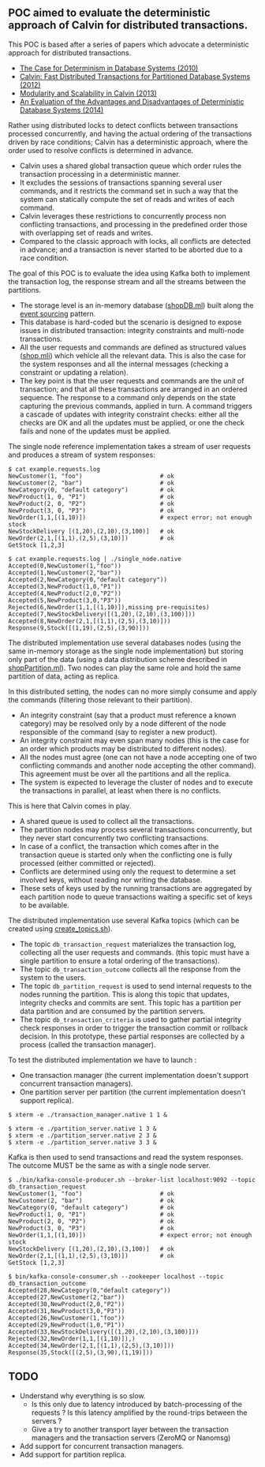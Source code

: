 POC aimed to evaluate the deterministic approach of Calvin for distributed transactions.
----------------

This POC is based after a series of papers which advocate a deterministic approach for distributed transactions.

* [The Case for Determinism in Database Systems (2010)](http://cs-www.cs.yale.edu/homes/dna/papers/determinism-vldb10.pdf)
* [Calvin: Fast Distributed Transactions for Partitioned Database Systems (2012)](http://cs.yale.edu/homes/thomson/publications/calvin-sigmod12.pdf)
* [Modularity and Scalability in Calvin (2013)](http://cs-www.cs.yale.edu/homes/dna/papers/scalable-calvin.pdf)
* [An Evaluation of the Advantages and Disadvantages of Deterministic Database Systems (2014)](http://www.vldb.org/pvldb/vol7/p821-ren.pdf)

Rather using distributed locks to detect conflicts between transactions processed concurrently,
and having the actual ordering of the transactions driven by race conditions;
Calvin has a deterministic approach, where the order used to resolve conflicts is determined in advance.
* Calvin uses a shared global transaction queue which order rules the transaction processing in a deterministic manner.
* It excludes the sessions of transactions spanning several user commands,
  and it restricts the command set in such a way that the system can statically compute the set of reads and writes of each command.
* Calvin leverages these restrictions to concurrently process non conflicting transactions,
  and processing in the predefined order those with overlapping set of reads and writes.
* Compared to the classic approach with locks, all conflicts are detected in advance;
  and a transaction is never started to be aborted due to a race condition.

The goal of this POC is to evaluate the idea using Kafka both
to implement the transaction log, the response stream and all the streams between the partitions.
* The storage level is an in-memory database ([shopDB.ml](shopDB.ml))
  built along the [event sourcing](https://martinfowler.com/eaaDev/EventSourcing.html) pattern.
* This database is hard-coded but the scenario is designed to expose issues in distributed transaction:
  integrity constraints and multi-node transactions.
* All the user requests and commands are defined as structured values ([shop.mli](shop.mli)) which vehicle all the relevant data.
  This is also the case for the system responses and all the internal messages (checking a constraint or updating a relation).
* The key point is that the user requests and commands are the *unit* of transaction;
  and that all these transactions are arranged in an ordered sequence.
  The response to a command only depends on the state capturing the previous commands, applied in turn.
  A command triggers a cascade of updates with integrity constraint checks: either all the checks are OK and all the updates must be applied,
  or one the check fails and none of the updates must be applied.

The single node reference implementation takes a stream of user requests and produces a stream of system responses:

```Shell
$ cat example.requests.log
NewCustomer(1, "foo")                      # ok
NewCustomer(2, "bar")                      # ok
NewCategory(0, "default category")         # ok
NewProduct(1, 0, "P1")                     # ok
NewProduct(2, 0, "P2")                     # ok
NewProduct(3, 0, "P3")                     # ok
NewOrder(1,1,[(1,10)])                     # expect error; not enough stock
NewStockDelivery [(1,20),(2,10),(3,100)]   # ok
NewOrder(2,1,[(1,1),(2,5),(3,10)])         # ok
GetStock [1,2,3]

$ cat example.requests.log | ./single_node.native
Accepted(0,NewCustomer(1,"foo"))
Accepted(1,NewCustomer(2,"bar"))
Accepted(2,NewCategory(0,"default category"))
Accepted(3,NewProduct(1,0,"P1"))
Accepted(4,NewProduct(2,0,"P2"))
Accepted(5,NewProduct(3,0,"P3"))
Rejected(6,NewOrder(1,1,[(1,10)]),missing pre-requisites)
Accepted(7,NewStockDelivery([(1,20),(2,10),(3,100)]))
Accepted(8,NewOrder(2,1,[(1,1),(2,5),(3,10)]))
Response(9,Stock([(1,19),(2,5),(3,90)]))
```

The distributed implementation use several databases nodes (using the same in-memory storage as the single node implementation)
but storing only part of the data (using a data distribution scheme described in [shopPartition.ml](shopPartition.ml)).
Two nodes can play the same role and hold the same partition of data, acting as replica.

In this distributed setting,
the nodes can no more simply consume and apply the commands (filtering those relevant to their partition).
* An integrity constraint (say that a product must reference a known category)
  may be resolved only by a node different of the node responsible of the command (say to register a new product).
* An integrity constraint may even span many nodes (this is the case for an order which products may be distributed to different nodes).
* All the nodes must agree (one can not have a node accepting one of two conflicting commands and another node accepting the other command).
  This agreement must be over all the partitions and all the replica.
* The system is expected to leverage the cluster of nodes and to execute the transactions in parallel, at least when there is no conflicts.

This is here that Calvin comes in play.
* A shared queue is used to collect all the transactions.
* The partition nodes may process several transactions concurrently,
  but they never start concurrently two conflicting transactions.
* In case of a conflict, the transaction which comes after in the transaction queue
  is started only when the conflicting one is fully processed (either committed or rejected).
* Conflicts are determined using only the request to determine a set involved keys,
  without reading nor writing the database.
* These sets of keys used by the running transactions are aggregated by each partition node
  to queue transactions waiting a specific set of keys to be available.

The distributed implementation use several Kafka topics (which can be created using [create_topics.sh](create_topics.sh)).
* The topic `db_transaction_request` materializes the transaction log, collecting all the user requests and commands.
  (this topic must have a single partition to ensure a total ordering of the transactions).
* The topic `db_transaction_outcome` collects all the response from the system to the users.
* The topic `db_partition_request` is used to send internal requests to the nodes running the partition.
  This is along this topic that updates, integrity checks and commits are sent.
  This topic has a partition per data partition and are consumed by the partition servers.
* The topic `db_transaction_criteria` is used to gather partial integrity check responses
  in order to trigger the transaction commit or rollback decision.
  In this prototype, these partial responses are collected by a process (called the transaction manager).

To test the distributed implementation we have to launch :
* One transaction manager (the current implementation doesn't support concurrent transaction managers).
* One partition server per partition (the current implementation doesn't support replica).

```Shell
$ xterm -e ./transaction_manager.native 1 1 &

$ xterm -e ./partition_server.native 1 3 &
$ xterm -e ./partition_server.native 2 3 &
$ xterm -e ./partition_server.native 3 3 &
```

Kafka is then used to send transactions and read the system responses.
The outcome MUST be the same as with a single node server.

```Shell
$ ./bin/kafka-console-producer.sh --broker-list localhost:9092 --topic db_transaction_request
NewCustomer(1, "foo")                      # ok
NewCustomer(2, "bar")                      # ok
NewCategory(0, "default category")         # ok
NewProduct(1, 0, "P1")                     # ok
NewProduct(2, 0, "P2")                     # ok
NewProduct(3, 0, "P3")                     # ok
NewOrder(1,1,[(1,10)])                     # expect error; not enough stock
NewStockDelivery [(1,20),(2,10),(3,100)]   # ok
NewOrder(2,1,[(1,1),(2,5),(3,10)])         # ok
GetStock [1,2,3]

$ bin/kafka-console-consumer.sh --zookeeper localhost --topic db_transaction_outcome
Accepted(28,NewCategory(0,"default category"))
Accepted(27,NewCustomer(2,"bar"))
Accepted(30,NewProduct(2,0,"P2"))
Accepted(31,NewProduct(3,0,"P3"))
Accepted(26,NewCustomer(1,"foo"))
Accepted(29,NewProduct(1,0,"P1"))
Accepted(33,NewStockDelivery([(1,20),(2,10),(3,100)]))
Rejected(32,NewOrder(1,1,[(1,10)]),)
Accepted(34,NewOrder(2,1,[(1,1),(2,5),(3,10)]))
Response(35,Stock([(2,5),(3,90),(1,19)]))
```

TODO
----
* Understand why everything is so slow.
  * Is this only due to latency introduced by batch-processing of the requests ?
    Is this latency amplified by the round-trips between the servers ?
  * Give a try to another transport layer between the transaction managers and the transaction servers (ZeroMQ or Nanomsg)
* Add support for concurrent transaction managers.
* Add support for partition replica.

